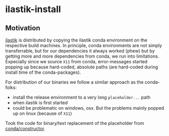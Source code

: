 # ilastik-install

## Motivation

[ilastik](https://ilastik.org) is distributed by copying the ilastik conda environment on the respective build machines.
In principle, conda environments are not simply transferrable, but for our dependencies it always worked (phew) but by getting more and more dependencies from conda, we run into limitations.
Expecially since we source `X11` from conda, error-messages started popping up because hard-coded, absolute paths (are hard-coded during install time of the conda-packages).

For distribution of our binaries we follow a similar approach as the conda-folks:
* install the release environment to a very long `placeholder...` path
* when ilastik is first started
 * could be problematic on windows, osx. But the problems mainly popped up on linux (because of `X11`)

Took the code for binary/text replacement of the placeholder from [conda/constructor](https://github.com/conda/constructor).
